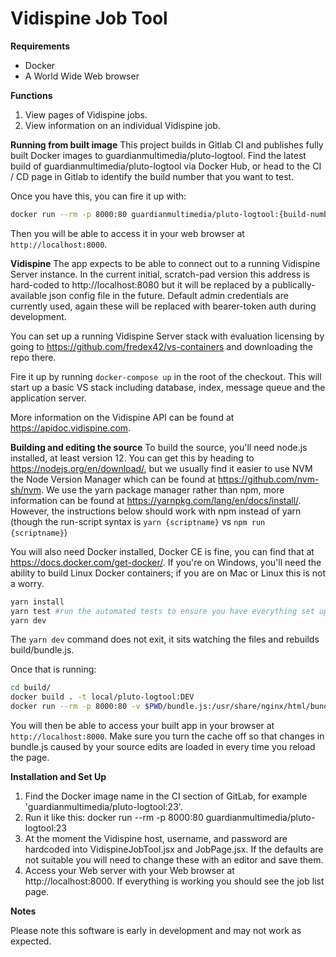 # Vidispine Job Tool

**Requirements**

- Docker
- A World Wide Web browser

**Functions**

1. View pages of Vidispine jobs.
2. View information on an individual Vidispine job.

**Running from built image**
This project builds in Gitlab CI and publishes fully built Docker images to guardianmultimedia/pluto-logtool.
Find the latest build of guardianmultimedia/pluto-logtool via Docker Hub, or head to the CI / CD page in Gitlab
to identify the build number that you want to test.

Once you have this, you can fire it up with:
```bash
docker run --rm -p 8000:80 guardianmultimedia/pluto-logtool:{build-number}
```

Then you will be able to access it in your web browser at `http://localhost:8000`.

**Vidispine**
The app expects to be able to connect out to a running Vidispine Server instance. In the current initial, scratch-pad
version this address is hard-coded to http://localhost:8080 but it will be replaced by a publically-available json
config file in the future.  Default admin credentials are currently used, again these will be replaced with bearer-token
auth during development.

You can set up a running Vidispine Server stack with evaluation licensing by going to https://github.com/fredex42/vs-containers
and downloading the repo there.

Fire it up by running `docker-compose up` in the root of the checkout.  This will start up a basic VS stack including
database, index, message queue and the application server.

More information on the Vidispine API can be found at https://apidoc.vidispine.com.

**Building and editing the source**
To build the source, you'll need node.js installed, at least version 12.  You can get this by heading to https://nodejs.org/en/download/,
but we usually find it easier to use NVM the Node Version Manager which can be found at https://github.com/nvm-sh/nvm.
We use the yarn package manager rather than npm, more information can be found at https://yarnpkg.com/lang/en/docs/install/.
However, the instructions below should work with npm instead of yarn (though the run-script syntax 
is `yarn {scriptname}` vs `npm run {scriptname}`)

You will also need Docker installed, Docker CE is fine, you can find that at https://docs.docker.com/get-docker/.
If you're on Windows, you'll need the ability to build Linux Docker containers; if you are on Mac or Linux this is not a worry.
```bash
yarn install
yarn test #run the automated tests to ensure you have everything set up and that the code _should_ work
yarn dev
```

The `yarn dev` command does not exit, it sits watching the files and rebuilds build/bundle.js.

Once that is running:
```bash
cd build/
docker build . -t local/pluto-logtool:DEV
docker run --rm -p 8000:80 -v $PWD/bundle.js:/usr/share/nginx/html/bundle.js local/pluto-logtool:DEV
```

You will then be able to access your built app in your browser at `http://localhost:8000`.  Make sure you turn the
cache off so that changes in bundle.js caused by your source edits are loaded in every time you reload the page.

**Installation and Set Up**

1. Find the Docker image name in the CI section of GitLab, for example 'guardianmultimedia/pluto-logtool:23'.
2. Run it like this: docker run --rm -p 8000:80 guardianmultimedia/pluto-logtool:23
3. At the moment the Vidispine host, username, and password are hardcoded into VidispineJobTool.jsx and JobPage.jsx. If the defaults are not suitable you will need to change these with an editor and save them.
4. Access your Web server with your Web browser at http://localhost:8000. If everything is working you should see the job list page.

**Notes**

Please note this software is early in development and may not work as expected.
